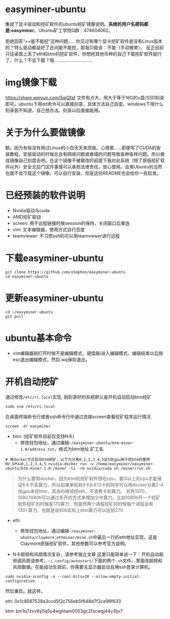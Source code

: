 # easyminer-ubuntu
集成了显卡驱动和挖矿软件的ubuntu挖矿镜像说明。**系统的用户名密码都是:easyminer**。Ubuntu矿工学院Q群：474604062。

拒绝回答“××能不能挖”这种问题……你见过有哪个显卡挖矿软件是没有Linux版本的？特么驱动都装好了还问能不能挖，那我只能说：不能（手动微笑）。
反正目前只往桌面上丢了eth和btm的挖矿软件，你想挖其他币种的自己下载挖矿软件就行了。什么？不会下载？哦…………………………

# img镜像下载
https://share.weiyun.com/5qjQfaf
文件有点大，用大于等于16G的u盘/SSD刻录即可。ubuntu下用dd命令可以直接刻录，具体方法自己百度。windows下用什么刻录我不知道，自己想办法。刻录以后直接能用。

# 关于为什么要做镜像
额。因为有些没有用过Linux的小白天天来烦我，心很累……即便写了CUDA的安装教程，安装驱动的时候总会有网络问题或者墙的问题导致各种各样问题。所以做成镜像自己刻盘去吧。在这个镜像不被篡改的前提下我对此系统（除了原版挖矿软件以外）安全无后门这件事情可以承担法律责任。放心使用。会用Ubuntu的当然也就不会下载这个镜像，可以自行安装，但是这份README也会给你一些启发。

# 已经预装的软件说明
- Nvidia驱动与cuda
- AMD挖矿驱动
- screen: 用于远程链接时候session的保持，关闭窗口后重连
- vim: 文本编辑器，使用方式自行百度
- teamviewer: 不习惯ssh的可以用teamviewer进行远程

# 下载easyminer-ubuntu
```
git clone https://github.com/xSophon/easyminer-ubuntu
cd easyminer-ubuntu
```

# 更新easyminer-ubuntu
```
cd ~/easyminer-ubuntu
git pull
```

# ubuntu基本命令
- vim编辑器刚打开时候不是编辑模式，键盘敲i进入编辑模式，编辑结束以后按esc退出编辑模式，然后:wq保存退出。

# 开机自动挖矿
通过修改`/etc/rc.local`实现, 刚刻录好的系统默认是开机自动启动btm挖矿
```shell
sudo vim /etc/rc.local
```

在桌面终端命令行或者ssh命令行中通过连接screen查看挖矿程序运行情况
```
screen -dr easyminer
```


- btm: (挖矿软件目前仅支持N卡)
  - 修改钱包地址，通过编辑`~/easyminer-ubuntu/btm-miner-1.0/address.txt`，格式为btm地址.矿工名

```
# 用docker方式启动btm挖矿，以下为分离0,1,2,3,4,5这5张gpu用于挖btm的案例
NV_GPU=0,1,2,3,4,5 nvidia-docker run -v /home/easyminer/easyminer-ubuntu/btm-miner-1.0:/miner -ti -rm nvidia/cuda sh /miner/run.sh
```
> 为什么要用docker，因为btm的挖矿软件很吃cpu，要i5以上的cpu才能保证6卡不丢算力，所以如果单机有6卡8卡12卡的同学可以用docker分离2-4张gpu来挖btm，其余的继续挖eth，不浪费卡和算力。
> 另外1070，1080,1080ti可以通过多开的方式来增加少许算力。比如1080ti开一个挖矿软件挖矿的时候是170算力，但是开两个进程挖矿的时候每个进程会有130+算力，也就是说80ti实际上btm算力可以达到270

- eth:
  - 修改钱包地址，通过编辑`~/easyminer-ubuntu/claymore_ethminer/mine.sh`中最后一行的eth地址实现，这是Claymore原版挖矿软件，其他参数可以参考官方说明。

- N卡超频和风扇情况复杂，请参考独立文章
这里只能简单说一下：开机自动超频调风扇请参考，`~/.config/autostart/`下面的两个`.sh`文件，里面改超频和风扇数据。在能成功生效前，你需要无显示器启动且用ssh登录计算机。
```
sudo nvidia-xconfig -a --cool-bits=28 --allow-empty-initial-configuration
```
然后重启。就这样。

eth:
0x1c8067528a3ccd5f2c756eb5f648d7f2ce96f633

btm:
bm1q7zxv6y0q5y4wghtam0053gc2fxcwgj44v3ljv7

